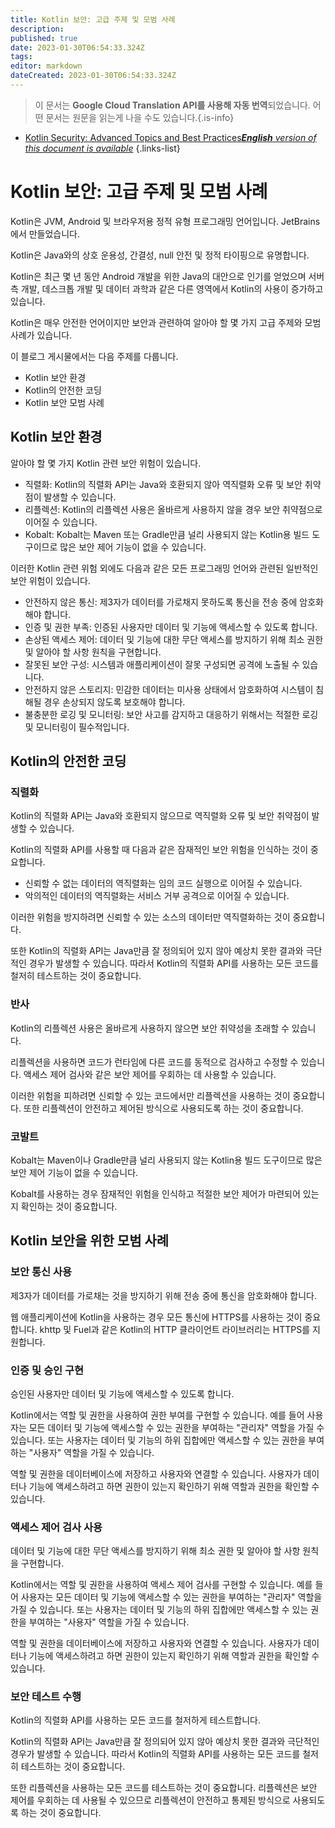 ```yaml
---
title: Kotlin 보안: 고급 주제 및 모범 사례
description: 
published: true
date: 2023-01-30T06:54:33.324Z
tags: 
editor: markdown
dateCreated: 2023-01-30T06:54:33.324Z
---
```


> 이 문서는 **Google Cloud Translation API를 사용해 자동 번역**되었습니다.
어떤 문서는 원문을 읽는게 나을 수도 있습니다.{.is-info}
- [Kotlin Security: Advanced Topics and Best Practices***English** version of this document is available*](/en/Knowledge-base/Kotlin/kotlin-security-advanced-topics-and-best-practices)
{.links-list}


# Kotlin 보안: 고급 주제 및 모범 사례

Kotlin은 JVM, Android 및 브라우저용 정적 유형 프로그래밍 언어입니다. JetBrains에서 만들었습니다.

Kotlin은 Java와의 상호 운용성, 간결성, null 안전 및 정적 타이핑으로 유명합니다.

Kotlin은 최근 몇 년 동안 Android 개발을 위한 Java의 대안으로 인기를 얻었으며 서버 측 개발, 데스크톱 개발 및 데이터 과학과 같은 다른 영역에서 Kotlin의 사용이 증가하고 있습니다.

Kotlin은 매우 안전한 언어이지만 보안과 관련하여 알아야 할 몇 가지 고급 주제와 모범 사례가 있습니다.

이 블로그 게시물에서는 다음 주제를 다룹니다.

- Kotlin 보안 환경
- Kotlin의 안전한 코딩
- Kotlin 보안 모범 사례

## Kotlin 보안 환경

알아야 할 몇 가지 Kotlin 관련 보안 위험이 있습니다.

- 직렬화: Kotlin의 직렬화 API는 Java와 호환되지 않아 역직렬화 오류 및 보안 취약점이 발생할 수 있습니다.
- 리플렉션: Kotlin의 리플렉션 사용은 올바르게 사용하지 않을 경우 보안 취약점으로 이어질 수 있습니다.
- Kobalt: Kobalt는 Maven 또는 Gradle만큼 널리 사용되지 않는 Kotlin용 빌드 도구이므로 많은 보안 제어 기능이 없을 수 있습니다.

이러한 Kotlin 관련 위험 외에도 다음과 같은 모든 프로그래밍 언어와 관련된 일반적인 보안 위험이 있습니다.

- 안전하지 않은 통신: 제3자가 데이터를 가로채지 못하도록 통신을 전송 중에 암호화해야 합니다.
- 인증 및 권한 부족: 인증된 사용자만 데이터 및 기능에 액세스할 수 있도록 합니다.
- 손상된 액세스 제어: 데이터 및 기능에 대한 무단 액세스를 방지하기 위해 최소 권한 및 알아야 할 사항 원칙을 구현합니다.
- 잘못된 보안 구성: 시스템과 애플리케이션이 잘못 구성되면 공격에 노출될 수 있습니다.
- 안전하지 않은 스토리지: 민감한 데이터는 미사용 상태에서 암호화하여 시스템이 침해될 경우 손상되지 않도록 보호해야 합니다.
- 불충분한 로깅 및 모니터링: 보안 사고를 감지하고 대응하기 위해서는 적절한 로깅 및 모니터링이 필수적입니다.

## Kotlin의 안전한 코딩

### 직렬화

Kotlin의 직렬화 API는 Java와 호환되지 않으므로 역직렬화 오류 및 보안 취약점이 발생할 수 있습니다.

Kotlin의 직렬화 API를 사용할 때 다음과 같은 잠재적인 보안 위험을 인식하는 것이 중요합니다.

- 신뢰할 수 없는 데이터의 역직렬화는 임의 코드 실행으로 이어질 수 있습니다.
- 악의적인 데이터의 역직렬화는 서비스 거부 공격으로 이어질 수 있습니다.

이러한 위험을 방지하려면 신뢰할 수 있는 소스의 데이터만 역직렬화하는 것이 중요합니다.

또한 Kotlin의 직렬화 API는 Java만큼 잘 정의되어 있지 않아 예상치 못한 결과와 극단적인 경우가 발생할 수 있습니다. 따라서 Kotlin의 직렬화 API를 사용하는 모든 코드를 철저히 테스트하는 것이 중요합니다.

### 반사

Kotlin의 리플렉션 사용은 올바르게 사용하지 않으면 보안 취약성을 초래할 수 있습니다.

리플렉션을 사용하면 코드가 런타임에 다른 코드를 동적으로 검사하고 수정할 수 있습니다. 액세스 제어 검사와 같은 보안 제어를 우회하는 데 사용할 수 있습니다.

이러한 위험을 피하려면 신뢰할 수 있는 코드에서만 리플렉션을 사용하는 것이 중요합니다. 또한 리플렉션이 안전하고 제어된 방식으로 사용되도록 하는 것이 중요합니다.

### 코발트

Kobalt는 Maven이나 Gradle만큼 널리 사용되지 않는 Kotlin용 빌드 도구이므로 많은 보안 제어 기능이 없을 수 있습니다.

Kobalt를 사용하는 경우 잠재적인 위험을 인식하고 적절한 보안 제어가 마련되어 있는지 확인하는 것이 중요합니다.

## Kotlin 보안을 위한 모범 사례

### 보안 통신 사용

제3자가 데이터를 가로채는 것을 방지하기 위해 전송 중에 통신을 암호화해야 합니다.

웹 애플리케이션에 Kotlin을 사용하는 경우 모든 통신에 HTTPS를 사용하는 것이 중요합니다. khttp 및 Fuel과 같은 Kotlin의 HTTP 클라이언트 라이브러리는 HTTPS를 지원합니다.

### 인증 및 승인 구현

승인된 사용자만 데이터 및 기능에 액세스할 수 있도록 합니다.

Kotlin에서는 역할 및 권한을 사용하여 권한 부여를 구현할 수 있습니다. 예를 들어 사용자는 모든 데이터 및 기능에 액세스할 수 있는 권한을 부여하는 "관리자" 역할을 가질 수 있습니다. 또는 사용자는 데이터 및 기능의 하위 집합에만 액세스할 수 있는 권한을 부여하는 "사용자" 역할을 가질 수 있습니다.

역할 및 권한을 데이터베이스에 저장하고 사용자와 연결할 수 있습니다. 사용자가 데이터나 기능에 액세스하려고 하면 권한이 있는지 확인하기 위해 역할과 권한을 확인할 수 있습니다.

### 액세스 제어 검사 사용

데이터 및 기능에 대한 무단 액세스를 방지하기 위해 최소 권한 및 알아야 할 사항 원칙을 구현합니다.

Kotlin에서는 역할 및 권한을 사용하여 액세스 제어 검사를 구현할 수 있습니다. 예를 들어 사용자는 모든 데이터 및 기능에 액세스할 수 있는 권한을 부여하는 "관리자" 역할을 가질 수 있습니다. 또는 사용자는 데이터 및 기능의 하위 집합에만 액세스할 수 있는 권한을 부여하는 "사용자" 역할을 가질 수 있습니다.

역할 및 권한을 데이터베이스에 저장하고 사용자와 연결할 수 있습니다. 사용자가 데이터나 기능에 액세스하려고 하면 권한이 있는지 확인하기 위해 역할과 권한을 확인할 수 있습니다.

### 보안 테스트 수행

Kotlin의 직렬화 API를 사용하는 모든 코드를 철저하게 테스트합니다.

Kotlin의 직렬화 API는 Java만큼 잘 정의되어 있지 않아 예상치 못한 결과와 극단적인 경우가 발생할 수 있습니다. 따라서 Kotlin의 직렬화 API를 사용하는 모든 코드를 철저히 테스트하는 것이 중요합니다.

또한 리플렉션을 사용하는 모든 코드를 테스트하는 것이 중요합니다. 리플렉션은 보안 제어를 우회하는 데 사용될 수 있으므로 리플렉션이 안전하고 통제된 방식으로 사용되도록 하는 것이 중요합니다.